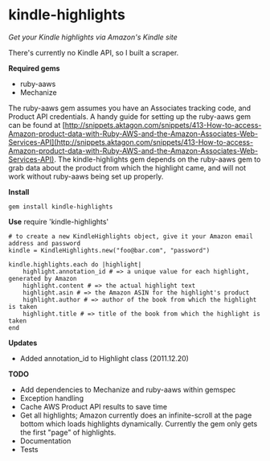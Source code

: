 kindle-highlights
============

*Get your Kindle highlights via Amazon's Kindle site*

There's currently no Kindle API, so I built a scraper.

**Required gems**

* ruby-aaws
* Mechanize

The ruby-aaws gem assumes you have an Associates tracking code, and Product API credentials.  A handy guide for setting up the ruby-aaws gem can be found at [http://snippets.aktagon.com/snippets/413-How-to-access-Amazon-product-data-with-Ruby-AWS-and-the-Amazon-Associates-Web-Services-API](http://snippets.aktagon.com/snippets/413-How-to-access-Amazon-product-data-with-Ruby-AWS-and-the-Amazon-Associates-Web-Services-API).  The kindle-highlights gem depends on the ruby-aaws gem to grab data about the product from which the highlight came, and will not work without ruby-aaws being set up properly.

**Install**
	
	gem install kindle-highlights
**Use**
	require 'kindle-highlights'

	# to create a new KindleHighlights object, give it your Amazon email address and password	
	kindle = KindleHighlights.new("foo@bar.com", "password")
	
	kindle.highlights.each do |highlight|
		highlight.annotation_id # => a unique value for each highlight, generated by Amazon
		highlight.content # => the actual highlight text
		highlight.asin # => the Amazon ASIN for the highlight's product
		highlight.author # => author of the book from which the highlight is taken
		highlight.title # => title of the book from which the highlight is taken
	end

**Updates**

* Added annotation_id to Highlight class (2011.12.20)

**TODO**

* Add dependencies to Mechanize and ruby-aaws within gemspec
* Exception handling
* Cache AWS Product API results to save time
* Get all highlights; Amazon currently does an infinite-scroll at the page bottom which loads highlights dynamically.  Currently the gem only gets the first "page" of highlights.
* Documentation
* Tests
